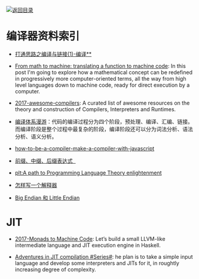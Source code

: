 [![返回目录](https://parg.co/UGo)](https://parg.co/b4z) 
# 编译器资料索引

* [打通思路之编译与链接(1)-编译\*\*](https://parg.co/bae)

* [From math to machine: translating a function to machine code](http://6me.us/7BlocZ): In this post I'm going to explore how a mathematical concept can be redefined in progressively more computer-oriented terms, all the way from high level languages down to machine code, ready for direct execution by a computer.

- [2017-awesome-compilers](https://github.com/aalhour/awesome-compilers): A curated list of awesome resources on the theory and construction of Compilers, Interpreters and Runtimes.

* [编译体系漫游](http://www.tuicool.com/articles/uI7Bria)：代码的编译过程分为四个阶段，预处理、编译、汇编、链接。而编译阶段是整个过程中最复杂的阶段，编译阶段还可以分为词法分析、语法分析、语义分析。

* [how-to-be-a-compiler-make-a-compiler-with-javascript](https://medium.com/@kosamari/how-to-be-a-compiler-make-a-compiler-with-javascript-4a8a13d473b4#.dday0a975)

- [前缀、中缀、后缀表达式  ](http://blog.csdn.net/antineutrino/article/details/6763722)

- [plt:A path to Programming Language Theory enlightenment](https://github.com/steshaw/plt)

- [怎样写一个解释器](http://www.jianshu.com/p/509505d3bd50)

* [Big Endian 和 Little Endian](http://blog.csdn.net/sunshine1314/article/details/2309655)

# JIT

* [2017-Monads to Machine Code](http://www.stephendiehl.com/posts/monads_machine_code.html): Let’s build a small LLVM-like intermediate language and JIT execution engine in Haskell.

* [Adventures in JIT compilation #Series#](https://parg.co/bs2): he plan is to take a simple input language and develop some interpreters and JITs for it, in roughtly increasing degree of complexity.
